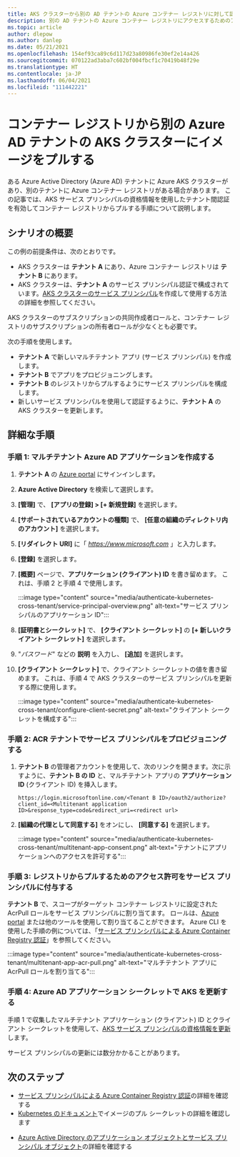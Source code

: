 ```yaml
---
title: AKS クラスターから別の AD テナントの Azure コンテナー レジストリに対して認証する
description: 別の AD テナントの Azure コンテナー レジストリにアクセスするためのアクセス許可を使用して AKS クラスターのサービス プリンシパルを構成します
ms.topic: article
author: dlepow
ms.author: danlep
ms.date: 05/21/2021
ms.openlocfilehash: 154ef93ca89c6d117d23a80986fe30ef2e14a426
ms.sourcegitcommit: 070122ad3aba7c602bf004fbcf1c70419b48f29e
ms.translationtype: HT
ms.contentlocale: ja-JP
ms.lasthandoff: 06/04/2021
ms.locfileid: "111442221"
---
```

# <a name="pull-images-from-a-container-registry-to-an-aks-cluster-in-a-different-azure-ad-tenant"></a>コンテナー レジストリから別の Azure AD テナントの AKS クラスターにイメージをプルする

ある Azure Active Directory (Azure AD) テナントに Azure AKS クラスターがあり、別のテナントに Azure コンテナー レジストリがある場合があります。 この記事では、AKS サービス プリンシパルの資格情報を使用したテナント間認証を有効してコンテナー レジストリからプルする手順について説明します。

## <a name="scenario-overview"></a>シナリオの概要
この例の前提条件は、次のとおりです。

* AKS クラスターは **テナント A** にあり、Azure コンテナー レジストリは **テナント B** にあります。 
* AKS クラスターは、**テナント A** のサービス プリンシパル認証で構成されています。[AKS クラスターのサービス プリンシパル](../aks/kubernetes-service-principal.md)を作成して使用する方法の詳細を参照してください。

AKS クラスターのサブスクリプションの共同作成者ロールと、コンテナー レジストリのサブスクリプションの所有者ロールが少なくとも必要です。

次の手順を使用します。

* **テナント A** で新しいマルチテナント アプリ (サービス プリンシパル) を作成します。 
* **テナント B** でアプリをプロビジョニングします。
* **テナント B** のレジストリからプルするようにサービス プリンシパルを構成します。
* 新しいサービス プリンシパルを使用して認証するように、**テナント A** の AKS クラスターを更新します。


## <a name="step-by-step-instructions"></a>詳細な手順

### <a name="step-1-create-multitenant-azure-ad-application"></a>手順 1: マルチテナント Azure AD アプリケーションを作成する

1. **テナント A** の [Azure portal](https://portal.azure.com/) にサインインします。
1. **Azure Active Directory** を検索して選択します。
1. **[管理]** で、 **[アプリの登録] > [+ 新規登録]** を選択します。
1. **[サポートされているアカウントの種類]** で、 **[任意の組織のディレクトリ内のアカウント]** を選択します。
1. **[リダイレクト URI]** に「 *https://www.microsoft.com* 」と入力します。
1. **[登録]** を選択します。
1. **[概要]** ページで、**アプリケーション (クライアント) ID** を書き留めます。 これは、手順 2 と手順 4 で使用します。

    :::image type="content" source="media/authenticate-kubernetes-cross-tenant/service-principal-overview.png" alt-text="サービス プリンシパルのアプリケーション ID":::
1. **[証明書とシークレット]** で、 **[クライアント シークレット]** の **[+ 新しいクライアント シークレット]** を選択します。
1. "*パスワード*" などの **説明** を入力し、 **[追加]** を選択します。
1. **[クライアント シークレット]** で、クライアント シークレットの値を書き留めます。 これは、手順 4 で AKS クラスターのサービス プリンシパルを更新する際に使用します。

    :::image type="content" source="media/authenticate-kubernetes-cross-tenant/configure-client-secret.png" alt-text="クライアント シークレットを構成する":::
### <a name="step-2-provision-the-service-principal-in-the-acr-tenant"></a>手順 2: ACR テナントでサービス プリンシパルをプロビジョニングする

1. **テナント B** の管理者アカウントを使用して、次のリンクを開きます。次に示すように、**テナント B の ID** と、マルチテナント アプリの **アプリケーション ID** (クライアント ID) を挿入します。

    ```console
    https://login.microsoftonline.com/<Tenant B ID>/oauth2/authorize?client_id=<Multitenant application ID>&response_type=code&redirect_uri=<redirect url>
    ```
1. **[組織の代理として同意する]** をオンにし、 **[同意する]** を選択します。 
    
    :::image type="content" source="media/authenticate-kubernetes-cross-tenant/multitenant-app-consent.png" alt-text="テナントにアプリケーションへのアクセスを許可する":::
 

### <a name="step-3-grant-service-principal-permission-to-pull-from-registry"></a>手順 3: レジストリからプルするためのアクセス許可をサービス プリンシパルに付与する

**テナント B** で、スコープがターゲット コンテナー レジストリに設定された AcrPull ロールをサービス プリンシパルに割り当てます。 ロールは、[Azure portal](../role-based-access-control/role-assignments-portal.md) または他のツールを使用して割り当てることができます。 Azure CLI を使用した手順の例については、「[サービス プリンシパルによる Azure Container Registry 認証](container-registry-auth-service-principal.md#use-an-existing-service-principal)」を参照してください。

:::image type="content" source="media/authenticate-kubernetes-cross-tenant/multitenant-app-acr-pull.png" alt-text="マルチテナント アプリに AcrPull ロールを割り当てる":::

### <a name="step-4-update-aks-with-the-azure-ad-application-secret"></a>手順 4: Azure AD アプリケーション シークレットで AKS を更新する

手順 1 で収集したマルチテナント アプリケーション (クライアント) ID とクライアント シークレットを使用して、[AKS サービス プリンシパルの資格情報を更新](../aks/update-credentials.md#update-aks-cluster-with-new-service-principal-credentials)します。

サービス プリンシパルの更新には数分かかることがあります。

## <a name="next-steps"></a>次のステップ

* [サービス プリンシパルによる Azure Container Registry 認証](container-registry-auth-service-principal.md)の詳細を確認する
* [Kubernetes のドキュメント](https://kubernetes.io/docs/concepts/containers/images/#specifying-imagepullsecrets-on-a-pod)でイメージのプル シークレットの詳細を確認します
- [Azure Active Directory のアプリケーション オブジェクトとサービス プリンシパル オブジェクト](../active-directory/develop/app-objects-and-service-principals.md)の詳細を確認する


